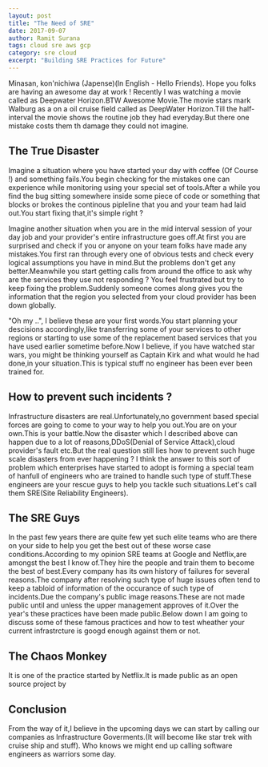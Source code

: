```yaml
---
layout: post
title: "The Need of SRE"
date: 2017-09-07
author: Ramit Surana
tags: cloud sre aws gcp
category: sre cloud
excerpt: "Building SRE Practices for Future"
---
```


Minasan, kon'nichiwa (Japense)(In English - Hello Friends). Hope you folks are having an awesome day at work ! Recently I was watching a movie called as Deepwater Horizon.BTW Awesome Movie.The movie stars mark Walburg as a          on a oil cruise field called as DeepWater Horizon.Till the half-interval the movie shows the routine job they had everyday.But there one mistake costs them th damage they could not imagine.

## The True Disaster

Imagine a situation where you have started your day with coffee (Of Course !) and something fails.You begin checking for the mistakes one can experience while monitoring using your special set of tools.After a while you find the bug sitting somewhere inside some piece of code or something that blocks or brokes the continous pipleline that you and your team had laid out.You start fixing that,it's simple right ? 

Imagine another situation when you are in the mid interval session of your day job and your provider's entire infrastructure goes off.At first you are surprised and check if you or anyone on your team folks have made any mistakes.You first ran through every one of obvious tests and check every logical assumptions you have in mind.But the problems don't get any better.Meanwhile you start getting calls from around the office to ask why are the services they use not responding ? You feel frustrated but try to keep fixing the problem.Suddenly someone comes along gives you the information that the region you selected from your cloud provider has been down globally.

"Oh my ..", I believe these are your first words.You start planning your descisions accordingly,like transferring some of your services to other regions or starting to use some of the replacement based services that you have used earlier sometime before.Now I believe, if you have watched star wars, you might be thinking yourself as Captain Kirk and what would he had done,in your situation.This is typical stuff no engineer has been ever been trained for.



## How to prevent such incidents ?

Infrastructure disasters are real.Unfortunately,no government based special forces are going to come to your way to help you out.You are on your own.This is your battle.Now the disaster which I described above can happen due to a lot of reasons,DDoS(Denial of Service Attack),cloud provider's fault etc.But the real question still lies how to prevent such huge scale disasters from ever happening ? I think the answer to this sort of problem which enterprises have started to adopt is forming a special team of hanfull of engineers who are trained to handle such type of stuff.These engineers are your rescue guys to help you tackle such situations.Let's call them SRE(Site Reliability Engineers).


## The SRE Guys 

In the past few years there are quite few yet such elite teams who are there on your side to help you get the best out of these worse case conditions.According to my opinion SRE teams at Google and Netflix,are amongst the best I know of.They hire the people and train them to become the best of best.Every company has its own history of failures for several reasons.The company after resolving such type of huge issues often tend to keep a tabloid of information of the occurance of such type of incidents.Due the company's public image reasons.These are not made public until and unless the upper management approves of it.Over the year's these practices have been made public.Below down I am going to discuss some of these famous practices and how to test wheather your current infrastrcture is googd enough against them or not.

## The Chaos Monkey

It is one of the practice started by Netflix.It is made public as an open source project by 

## Conclusion

From the way of it,I believe in the upcoming days we can start by calling our companies as Infrastructure Goverments.(It will become like star trek with cruise ship and stuff).
Who knows we might end up calling software engineers as warriors some day.
